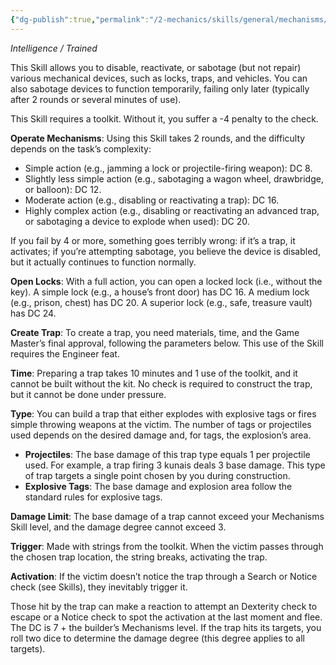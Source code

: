 ```yaml
---
{"dg-publish":true,"permalink":"/2-mechanics/skills/general/mechanisms/"}
---
```


*Intelligence / Trained*

This Skill allows you to disable, reactivate, or sabotage (but not repair) various mechanical devices, such as locks, traps, and vehicles. You can also sabotage devices to function temporarily, failing only later (typically after 2 rounds or several minutes of use).

This Skill requires a toolkit. Without it, you suffer a -4 penalty to the check.

**Operate Mechanisms**: Using this Skill takes 2 rounds, and the difficulty depends on the task’s complexity:

- Simple action (e.g., jamming a lock or projectile-firing weapon): DC 8.
- Slightly less simple action (e.g., sabotaging a wagon wheel, drawbridge, or balloon): DC 12.
- Moderate action (e.g., disabling or reactivating a trap): DC 16.
- Highly complex action (e.g., disabling or reactivating an advanced trap, or sabotaging a device to explode when used): DC 20.

If you fail by 4 or more, something goes terribly wrong: if it’s a trap, it activates; if you’re attempting sabotage, you believe the device is disabled, but it actually continues to function normally.

**Open Locks**: With a full action, you can open a locked lock (i.e., without the key). A simple lock (e.g., a house’s front door) has DC 16. A medium lock (e.g., prison, chest) has DC 20. A superior lock (e.g., safe, treasure vault) has DC 24.

**Create Trap**: To create a trap, you need materials, time, and the Game Master’s final approval, following the parameters below. This use of the Skill requires the Engineer feat.

**Time**: Preparing a trap takes 10 minutes and 1 use of the toolkit, and it cannot be built without the kit. No check is required to construct the trap, but it cannot be done under pressure.

**Type**: You can build a trap that either explodes with explosive tags or fires simple throwing weapons at the victim. The number of tags or projectiles used depends on the desired damage and, for tags, the explosion’s area.

- **Projectiles**: The base damage of this trap type equals 1 per projectile used. For example, a trap firing 3 kunais deals 3 base damage. This type of trap targets a single point chosen by you during construction.
- **Explosive Tags**: The base damage and explosion area follow the standard rules for explosive tags.

**Damage Limit**: The base damage of a trap cannot exceed your Mechanisms Skill level, and the damage degree cannot exceed 3.

**Trigger**: Made with strings from the toolkit. When the victim passes through the chosen trap location, the string breaks, activating the trap.

**Activation**: If the victim doesn’t notice the trap through a Search or Notice check (see Skills), they inevitably trigger it.

Those hit by the trap can make a reaction to attempt an Dexterity check to escape or a Notice check to spot the activation at the last moment and flee. The DC is 7 + the builder’s Mechanisms level. If the trap hits its targets, you roll two dice to determine the damage degree (this degree applies to all targets).